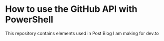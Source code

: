 # How to use the GitHub API with PowerShell

This repository contains elements used in Post Blog I am making for dev.to 


